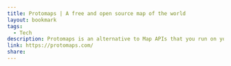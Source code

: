```yaml
---
title: Protomaps | A free and open source map of the world
layout: bookmark
tags:
  - Tech
description: Protomaps is an alternative to Map APIs that you run on your own cloud storage.
link: https://protomaps.com/
share:
---
```


